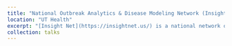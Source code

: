 ```yaml
---
title: "National Outbreak Analytics & Disease Modeling Network (Insight Net)"
location: "UT Health"
excerpt: "[Insight Net](https://insightnet.us/) is a national network of centers working to improve our collective ability to understand, predict, prepare for, and respond to infectious disease threats through collaboration between analytic experts and public health departments..<br/><img src='https://raw.githubusercontent.com/bikaiming93/bikaiming93.github.io/master/images/Re3.png?raw=true' alt='Digital Twin Project Image'>"
collection: talks
---
```

